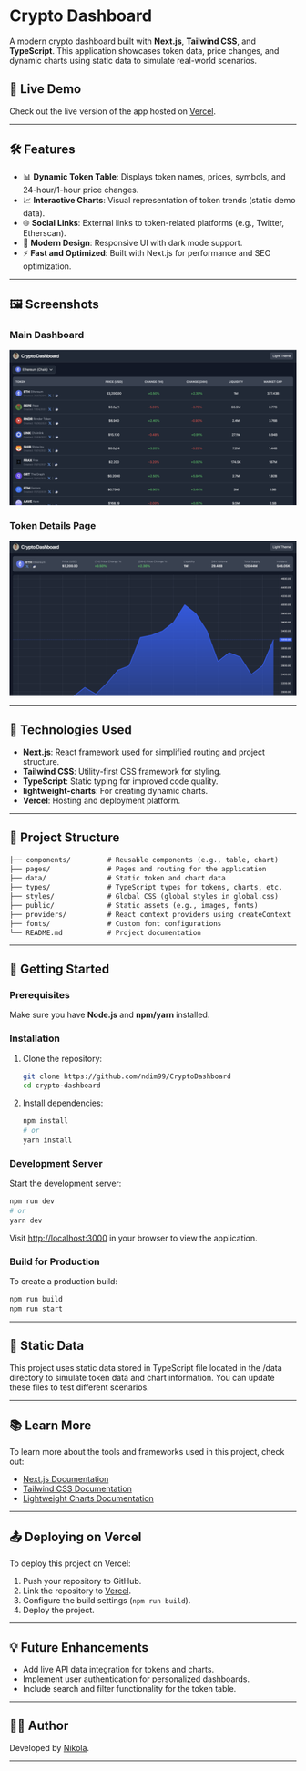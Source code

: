 # **Crypto Dashboard**

A modern crypto dashboard built with **Next.js**, **Tailwind CSS**, and **TypeScript**. This application showcases token data, price changes, and dynamic charts using static data to simulate real-world scenarios.

## 🚀 **Live Demo**  
Check out the live version of the app hosted on [Vercel](https://crypto-dashboard-psi-two.vercel.app/).

---

## 🛠️ **Features**

- 📊 **Dynamic Token Table**: Displays token names, prices, symbols, and 24-hour/1-hour price changes.  
- 📈 **Interactive Charts**: Visual representation of token trends (static demo data).  
- 🌐 **Social Links**: External links to token-related platforms (e.g., Twitter, Etherscan).  
- 🎨 **Modern Design**: Responsive UI with dark mode support.  
- ⚡ **Fast and Optimized**: Built with Next.js for performance and SEO optimization.  

---

## 🖼️ **Screenshots**  

### **Main Dashboard**  
![Main Dashboard](public/dashboard.png)

### **Token Details Page**  
![Token Details](public/token-details.png)

---

## 🔧 **Technologies Used**

- **Next.js**: React framework used for simplified routing and project structure.  
- **Tailwind CSS**: Utility-first CSS framework for styling.  
- **TypeScript**: Static typing for improved code quality.  
- **lightweight-charts**: For creating dynamic charts.  
- **Vercel**: Hosting and deployment platform.

---

## 📂 **Project Structure**

```plaintext
├── components/         # Reusable components (e.g., table, chart)
├── pages/              # Pages and routing for the application
├── data/               # Static token and chart data
├── types/              # TypeScript types for tokens, charts, etc.
├── styles/             # Global CSS (global styles in global.css)
├── public/             # Static assets (e.g., images, fonts)
├── providers/          # React context providers using createContext
├── fonts/              # Custom font configurations
└── README.md           # Project documentation
```

---

## 🚀 **Getting Started**

### **Prerequisites**
Make sure you have **Node.js** and **npm/yarn** installed.

### **Installation**
1. Clone the repository:  
   ```bash
   git clone https://github.com/ndim99/CryptoDashboard
   cd crypto-dashboard
   ```

2. Install dependencies:  
   ```bash
   npm install
   # or
   yarn install
   ```

### **Development Server**
Start the development server:  
```bash
npm run dev
# or
yarn dev
```

Visit [http://localhost:3000](http://localhost:3000) in your browser to view the application.

### **Build for Production**
To create a production build:  
```bash
npm run build
npm run start
```

---

## 📄 **Static Data**

This project uses static data stored in TypeScript file located in the /data directory to simulate token data and chart information. You can update these files to test different scenarios.

---

## 📚 **Learn More**

To learn more about the tools and frameworks used in this project, check out:  
- [Next.js Documentation](https://nextjs.org/docs)  
- [Tailwind CSS Documentation](https://tailwindcss.com/docs)  
- [Lightweight Charts Documentation](https://tradingview.github.io/lightweight-charts/)  

---

## 📤 **Deploying on Vercel**

To deploy this project on Vercel:  
1. Push your repository to GitHub.  
2. Link the repository to [Vercel](https://vercel.com/).  
3. Configure the build settings (`npm run build`).  
4. Deploy the project.

---

## 💡 **Future Enhancements**

- Add live API data integration for tokens and charts.  
- Implement user authentication for personalized dashboards.  
- Include search and filter functionality for the token table.

---

## 🧑‍💻 **Author**

Developed by [Nikola](https://github.com/ndim99).

---
